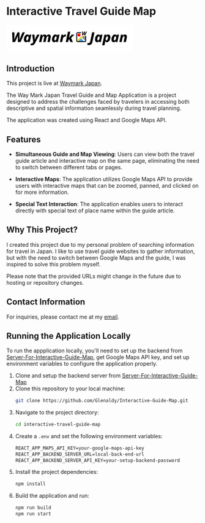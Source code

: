 # Interactive Travel Guide Map

<img src="public/logo-full.svg" alt="WaymarkJapan Logo" style="width:300px; background-color: white; padding: 15px;"/>

## Introduction

This project is live at [Waymark Japan](https://interactive-guide-map-587206baba62.herokuapp.com/).

The Way Mark Japan Travel Guide and Map Application is a project designed to address the challenges faced by travelers
in accessing both descriptive and spatial information seamlessly during travel planning.

The application was created using React and Google Maps API.

## Features

- **Simultaneous Guide and Map Viewing**: Users can view both the travel guide article and interactive map on the same
  page, eliminating the need to switch between different tabs or pages.

- **Interactive Maps**: The application utilizes Google Maps API to provide users with interactive maps that can be
  zoomed, panned, and clicked on for more information.

- **Special Text Interaction**: The application enables users to interact directly with special text of place name
  within the guide article.

## Why This Project?

I created this project due to my personal problem of searching information for travel in Japan. I like to use travel
guide websites to gather information, but with the need to switch between Google Maps and the guide, I was inspired to
solve this problem myself.

Please note that the provided URLs might change in the future due to hosting or repository changes.

## Contact Information

For inquiries, please contact me at my [email](glenaldys@glen.work).

## Running the Application Locally

To run the appplication locally, you'll need to set up the backend
from [Server-For-Interactive-Guide-Map](https://github.com/Glenaldy/Server-For-Interactive-Guide-Map), get Google Maps
API key, and set up environment variables to configure the application properly.

1. Clone and setup the backend server
   from [Server-For-Interactive-Guide-Map](https://github.com/Glenaldy/Server-For-Interactive-Guide-Map)
2. Clone this repository to your local machine:
   ```sh
   git clone https://github.com/Glenaldy/Interactive-Guide-Map.git
   ```
3. Navigate to the project directory:
    ```sh
   cd interactive-travel-guide-map
   ```
4. Create a `.env` and set the following environment variables:
    ```
   REACT_APP_MAPS_API_KEY=your-google-maps-api-key
   REACT_APP_BACKEND_SERVER_URL=local-back-end-url
   REACT_APP_BACKEND_SERVER_API_KEY=your-setup-backend-password
   ```
5. Install the project dependencies:
    ```sh
   npm install
   ```
6. Build the application and run:
    ```she
    npm run build
    npm run start
    ```
